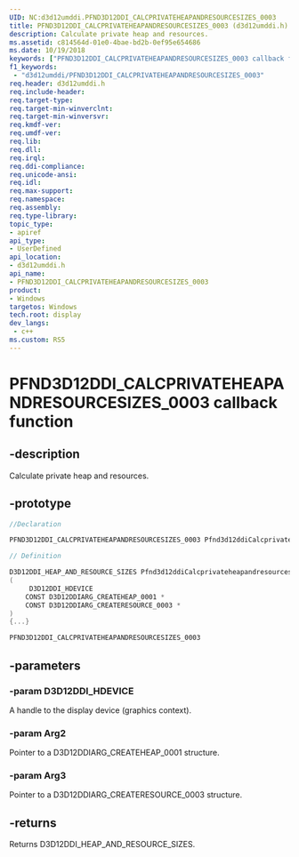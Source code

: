 ```yaml
---
UID: NC:d3d12umddi.PFND3D12DDI_CALCPRIVATEHEAPANDRESOURCESIZES_0003
title: PFND3D12DDI_CALCPRIVATEHEAPANDRESOURCESIZES_0003 (d3d12umddi.h)
description: Calculate private heap and resources.
ms.assetid: c814564d-01e0-4bae-bd2b-0ef95e654686
ms.date: 10/19/2018
keywords: ["PFND3D12DDI_CALCPRIVATEHEAPANDRESOURCESIZES_0003 callback function"]
f1_keywords:
 - "d3d12umddi/PFND3D12DDI_CALCPRIVATEHEAPANDRESOURCESIZES_0003"
req.header: d3d12umddi.h
req.include-header:
req.target-type:
req.target-min-winverclnt:
req.target-min-winversvr:
req.kmdf-ver:
req.umdf-ver:
req.lib:
req.dll:
req.irql: 
req.ddi-compliance:
req.unicode-ansi:
req.idl:
req.max-support:
req.namespace:
req.assembly:
req.type-library: 
topic_type: 
- apiref
api_type: 
- UserDefined
api_location: 
- d3d12umddi.h
api_name: 
- PFND3D12DDI_CALCPRIVATEHEAPANDRESOURCESIZES_0003
product: 
- Windows
targetos: Windows
tech.root: display
dev_langs:
 - c++
ms.custom: RS5
---
```


# PFND3D12DDI_CALCPRIVATEHEAPANDRESOURCESIZES_0003 callback function

## -description

Calculate private heap and resources.

## -prototype

```cpp
//Declaration

PFND3D12DDI_CALCPRIVATEHEAPANDRESOURCESIZES_0003 Pfnd3d12ddiCalcprivateheapandresourcesizes0003; 

// Definition

D3D12DDI_HEAP_AND_RESOURCE_SIZES Pfnd3d12ddiCalcprivateheapandresourcesizes0003 
(
	 D3D12DDI_HDEVICE
	CONST D3D12DDIARG_CREATEHEAP_0001 *
	CONST D3D12DDIARG_CREATERESOURCE_0003 *
)
{...}

PFND3D12DDI_CALCPRIVATEHEAPANDRESOURCESIZES_0003 


```

## -parameters

### -param D3D12DDI_HDEVICE

A handle to the display device (graphics context).

### -param Arg2

Pointer to a D3D12DDIARG_CREATEHEAP_0001 structure.

### -param Arg3

Pointer to a D3D12DDIARG_CREATERESOURCE_0003 structure.

## -returns

Returns D3D12DDI_HEAP_AND_RESOURCE_SIZES.
